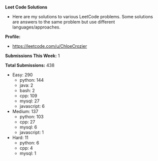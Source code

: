 **Leet Code Solutions**

- Here are my solutions to various LeetCode problems. Some solutions are answers to the same problem but use different languages/approaches.

**Profile:**

- https://leetcode.com/u/ChloeCrozier

**Submissions This Week:** 1

**Total Submissions:** 438
- Easy: 290
  - python: 144
  - java: 2
  - bash: 2
  - cpp: 109
  - mysql: 27
  - javascript: 6
- Medium: 137
  - python: 103
  - cpp: 27
  - mysql: 6
  - javascript: 1
- Hard: 11
  - python: 6
  - cpp: 4
  - mysql: 1